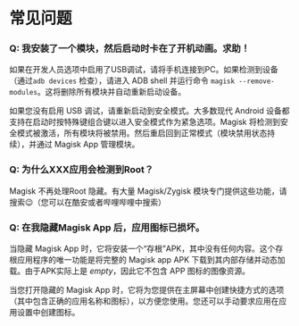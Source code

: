 # 常见问题

### Q: 我安装了一个模块，然后启动时卡在了开机动画。求助！

如果在开发人员选项中启用了USB调试，请将手机连接到PC。如果检测到设备（通过`adb devices` 检查），请进入 ADB shell 并运行命令 `magisk --remove-modules`。这将删除所有模块并自动重新启动设备。

如果您没有启用 USB 调试，请重新启动到安全模式。大多数现代 Android 设备都支持在启动时按特殊键组合键以进入安全模式作为紧急选项。Magisk 将检测到安全模式被激活，所有模块将被禁用。然后重启回到正常模式（模块禁用状态持续），并通过 Magisk App 管理模块。

### Q: 为什么XXX应用会检测到Root？

Magisk 不再处理Root 隐藏。有大量 Magisk/Zygisk 模块专门提供这些功能，请搜索😉（您可以在酷安或者哔哩哔哩中搜索）

### Q: 在我隐藏Magisk App 后，应用图标已损坏。

当隐藏 Magisk App 时，它将安装一个“存根”APK，其中没有任何内容。这个存根应用程序的唯一功能是将完整的 Magisk app APK 下载到其内部存储并动态加载。由于APK实际上是 _empty_，因此它不包含 APP 图标的图像资源。

当您打开隐藏的 Magisk App 时，它将为您提供在主屏幕中创建快捷方式的选项（其中包含正确的应用名称和图标），以方便您使用。您还可以手动要求应用在应用设置中创建图标。
